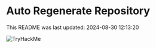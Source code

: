 # Auto Regenerate Repository

This README was last updated: 2024-08-30 12:13:20

 ![TryHackMe](https://tryhackme.com/badge/533634)